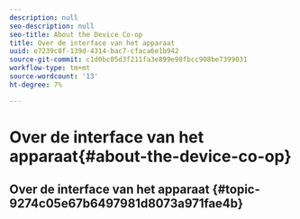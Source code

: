 ```yaml
---
description: null
seo-description: null
seo-title: About the Device Co-op
title: Over de interface van het apparaat
uuid: e7239c8f-139d-4314-bac7-cfaca6e1b942
source-git-commit: c1d0bc05d3f211fa3e899e98fbcc908be7399031
workflow-type: tm+mt
source-wordcount: '13'
ht-degree: 7%

---
```



# Over de interface van het apparaat{#about-the-device-co-op}

## Over de interface van het apparaat {#topic-9274c05e67b6497981d8073a971fae4b}

